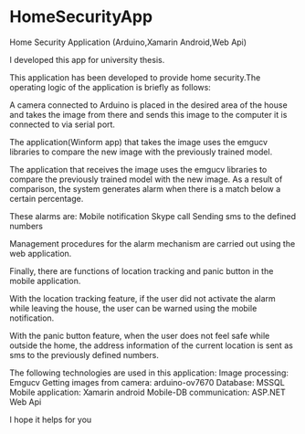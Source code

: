 # HomeSecurityApp
Home Security Application (Arduino,Xamarin Android,Web Api)

I developed this app for university thesis.

This application has been developed to provide home security.The operating logic of the application is briefly as follows:

A camera connected to Arduino is placed in the desired area of the house and takes the image from there and sends this image to the computer it is connected to via serial port.

The application(Winform app) that takes the image uses the emgucv libraries to compare the new image with the previously trained model.

The application that receives the image uses the emgucv libraries to compare the previously trained model with the new image. As a result of comparison, 
the system generates alarm when there is a match below a certain percentage.

These alarms are:
Mobile notification
Skype call
Sending sms to the defined numbers

Management procedures for the alarm mechanism are carried out using the web application.

Finally, there are functions of location tracking and panic button in the mobile application.

With the location tracking feature, if the user did not activate the alarm while leaving the house, the user can be warned using the mobile notification.

With the panic button feature, when the user does not feel safe while outside the home, the address information of the current location is sent as sms to the previously defined numbers.

The following technologies are used in this application:
Image processing: Emgucv
Getting images from camera: arduino-ov7670
Database: MSSQL
Mobile application: Xamarin android
Mobile-DB communication: ASP.NET Web Api

I hope it helps for you
